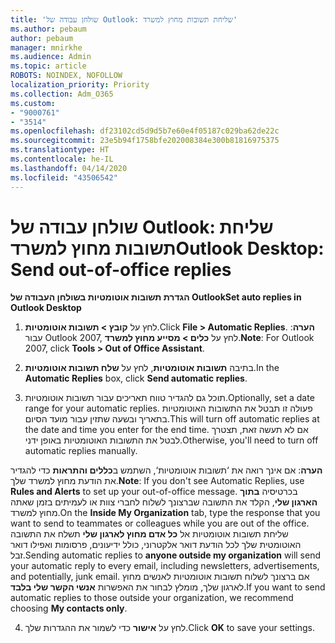 ```yaml
---
title: 'שולחן עבודה של Outlook: שליחת תשובות מחוץ למשרד'
ms.author: pebaum
author: pebaum
manager: mnirkhe
ms.audience: Admin
ms.topic: article
ROBOTS: NOINDEX, NOFOLLOW
localization_priority: Priority
ms.collection: Adm_O365
ms.custom:
- "9000761"
- "3514"
ms.openlocfilehash: df23102cd5d9d5b7e60e4f05187c029ba62de22c
ms.sourcegitcommit: 23e5b94f1758bfe202008384e300b81816975375
ms.translationtype: HT
ms.contentlocale: he-IL
ms.lasthandoff: 04/14/2020
ms.locfileid: "43506542"
---
```

# <a name="outlook-desktop-send-out-of-office-replies"></a><span data-ttu-id="13c36-102">שולחן עבודה של Outlook: שליחת תשובות מחוץ למשרד</span><span class="sxs-lookup"><span data-stu-id="13c36-102">Outlook Desktop: Send out-of-office replies</span></span>

<span data-ttu-id="13c36-103">**הגדרת תשובות אוטומטיות בשולחן העבודה של Outlook**</span><span class="sxs-lookup"><span data-stu-id="13c36-103">**Set auto replies in Outlook Desktop**</span></span>

1. <span data-ttu-id="13c36-104">לחץ על **קובץ > תשובות אוטומטיות**.</span><span class="sxs-lookup"><span data-stu-id="13c36-104">Click **File > Automatic Replies**.</span></span> <span data-ttu-id="13c36-105">**הערה**: עבור Outlook 2007, לחץ על **כלים > מסייע מחוץ למשרד**.</span><span class="sxs-lookup"><span data-stu-id="13c36-105">**Note**: For Outlook 2007, click **Tools > Out of Office Assistant**.</span></span>

2. <span data-ttu-id="13c36-106">בתיבה **תשובות אוטומטיות**, לחץ על **שלח תשובות אוטומטיות**.</span><span class="sxs-lookup"><span data-stu-id="13c36-106">In the **Automatic Replies** box, click **Send automatic replies**.</span></span>

3. <span data-ttu-id="13c36-107">תוכל גם להגדיר טווח תאריכים עבור תשובות אוטומטיות.</span><span class="sxs-lookup"><span data-stu-id="13c36-107">Optionally, set a date range for your automatic replies.</span></span> <span data-ttu-id="13c36-108">פעולה זו תבטל את התשובות האוטומטיות בתאריך ובשעה שתזין עבור מועד הסיום.</span><span class="sxs-lookup"><span data-stu-id="13c36-108">This will turn off automatic replies at the date and time you enter for the end time.</span></span> <span data-ttu-id="13c36-109">אם לא תעשה זאת, תצטרך לבטל את התשובות האוטומטיות באופן ידני.</span><span class="sxs-lookup"><span data-stu-id="13c36-109">Otherwise, you'll need to turn off automatic replies manually.</span></span>

<span data-ttu-id="13c36-110">**הערה**: אם אינך רואה את ‘תשובות אוטומטיות‘, השתמש ב**כללים והתראות** כדי להגדיר את הודעת מחוץ למשרד שלך.</span><span class="sxs-lookup"><span data-stu-id="13c36-110">**Note**: If you don't see Automatic Replies, use **Rules and Alerts** to set up your out-of-office message.</span></span> <span data-ttu-id="13c36-111">בכרטיסיה **בתוך הארגון שלי**, הקלד את התשובה שברצונך לשלוח לחברי צוות או לעמיתים בזמן שאתה מחוץ למשרד.</span><span class="sxs-lookup"><span data-stu-id="13c36-111">On the **Inside My Organization** tab, type the response that you want to send to teammates or colleagues while you are out of the office.</span></span> <span data-ttu-id="13c36-112">שליחת תשובות אוטומטיות אל **כל אדם מחוץ לארגון שלי** תשלח את התשובה האוטומטית שלך לכל הודעת דואר אלקטרוני, כולל ידיעונים, פרסומות ואפילו דואר זבל.</span><span class="sxs-lookup"><span data-stu-id="13c36-112">Sending automatic replies to **anyone outside my organization** will send your automatic reply to every email, including newsletters, advertisements, and potentially, junk email.</span></span> <span data-ttu-id="13c36-113">אם ברצונך לשלוח תשובות אוטומטיות לאנשים מחוץ לארגון שלך, מומלץ לבחור את האפשרות **אנשי הקשר שלי בלבד**.</span><span class="sxs-lookup"><span data-stu-id="13c36-113">If you want to send automatic replies to those outside your organization, we recommend choosing **My contacts only**.</span></span>

4. <span data-ttu-id="13c36-114">לחץ על **אישור** כדי לשמור את ההגדרות שלך.</span><span class="sxs-lookup"><span data-stu-id="13c36-114">Click **OK** to save your settings.</span></span>
